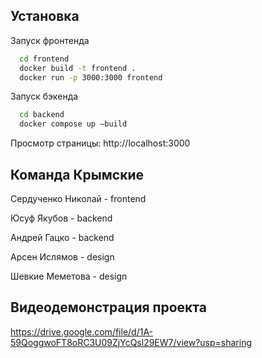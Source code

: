 
## Установка

Запуск фронтенда

```bash
  cd frontend
  docker build -t frontend .
  docker run -p 3000:3000 frontend
```

Запуск бэкенда

```bash
  cd backend
  docker compose up —build
```
Просмотр страницы: http://localhost:3000
## Команда Крымские
Сердученко Николай - frontend

Юсуф Якубов - backend

Андрей Гацко - backend

Арсен Ислямов - design

Шевкие Меметова - design

## Видеодемонстрация проекта
https://drive.google.com/file/d/1A-59QoggwoFT8oRC3U09ZjYcQsl29EW7/view?usp=sharing
